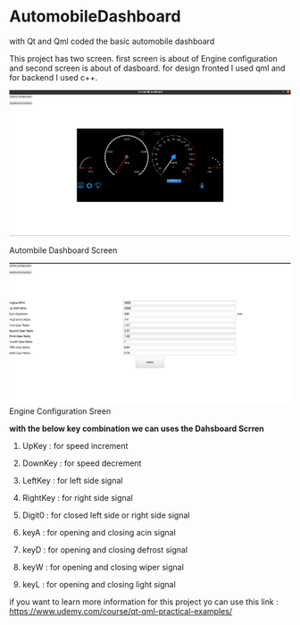 # AutomobileDashboard
with Qt and Qml coded the basic automobile dashboard

This project has two screen. first screen is about of Engine configuration and second screen is about of dasboard. for design fronted I used qml and for backend I used  c++.


<img src="https://github.com/eemurat3/AutomobileDashboard/blob/main/Images/Screenshot%20from%202021-12-16%2012-24-25.png" alt="Automobile Dashboard"/>

Autombile Dashboard Screen

<img src="https://github.com/eemurat3/AutomobileDashboard/blob/main/Images/Screenshot%20from%202021-12-16%2012-24-31.png" alt="Automobile Dashboard"/>
Engine Configuration Sreen


<strong>with the below key  combination we can uses the Dahsboard Scrren</strong>

1. UpKey :  for speed increment

2. DownKey : for speed decrement

3. LeftKey : for left side signal

4. RightKey : for right side signal

5. Digit0 : for closed left side or right side signal

6. keyA : for opening and closing  acin signal

7. keyD : for opening and closing  defrost signal

8. keyW : for opening and closing  wiper signal

9. keyL : for opening and closing  light signal

if you want to learn more information for this project yo can use this link : https://www.udemy.com/course/qt-qml-practical-examples/



